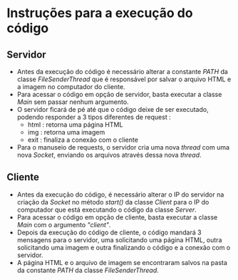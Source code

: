 # Instruções para a execução do código

## Servidor
- Antes da execução do código é necessário alterar a constante *PATH* da classe *FileSenderThread* que é responsável por salvar o arquivo HTML e a imagem no computador do cliente.
- Para acessar o código em opção de servidor, basta executar a classe *Main* sem passar nenhum argumento.
- O servidor ficará de pé até que o código deixe de ser executado, podendo responder a 3 tipos diferentes de request : 
  - html : retorna uma página HTML
  - img : retorna uma imagem
  - exit : finaliza a conexão com o cliente
- Para o manuseio de requests, o servidor cria uma nova *thread* com uma nova *Socket*, enviando os arquivos através dessa nova *thread*.


## Cliente
- Antes da execução do código, é necessário alterar o IP do servidor na criação da *Socket* no método *start()* da classe *Client* para o IP do computador que está executando o código da classe *Server*.
- Para acessar o código em opção de cliente, basta executar a classe *Main* com o argumento *"client"*.
- Depois da execução do código de cliente, o código mandará 3 mensagens para o servidor, uma solicitando uma página HTML, outra solicitando uma imagem e outra finalizando o código e a conexão com o servidor.
- A página HTML e o arquivo de imagem se encontraram salvos na pasta da constante *PATH* da classe *FileSenderThread*.